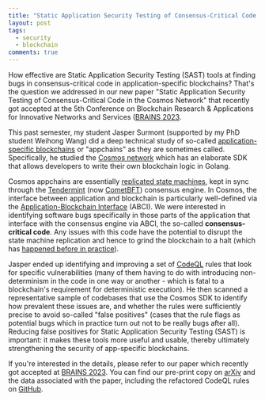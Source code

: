 ```yaml
---
title: "Static Application Security Testing of Consensus-Critical Code in the Cosmos Network"
layout: post
tags:
  - security
  - blockchain
comments: true
---
```


How effective are Static Application Security Testing (SAST) tools at finding bugs in consensus-critical code in application-specific blockchains?
That's the question we addressed in our new paper "Static Application Security Testing of Consensus-Critical Code in the Cosmos Network" that recently got accepted at the 
5th Conference on Blockchain Research & Applications for Innovative Networks and Services ([BRAINS 2023](https://brains.dnac.org/).

<!--more-->

This past semester, my student Jasper Surmont (supported by my PhD student Weihong Wang) did a deep technical study of so-called
[application-specific blockchains](https://www.alchemy.com/overviews/what-is-an-appchain)
or "appchains" as they are sometimes called. Specifically, he studied the [Cosmos network](https://cosmos.network/) which has an elaborate SDK that allows
developers to write their own blockchain logic in Golang.

Cosmos appchains are essentially [replicated state machines](https://en.wikipedia.org/wiki/State_machine_replication),
kept in sync through the [Tendermint](https://docs.tendermint.com/v0.34/introduction/what-is-tendermint.html)
(now [CometBFT](https://cometbft.com/)) consensus engine. In Cosmos, the interface between
application and blockchain is particularly well-defined via the [Application-Blockchain Interface](https://docs.cosmos.network/main/intro/sdk-app-architecture) (ABCI).
We were interested in identifying software bugs specifically
in those parts of the application that interface with the consensus engine via ABCI, the so-called __consensus-critical code__. Any issues with this code have the potential
to disrupt the state machine replication and hence to grind the blockchain to a halt (which has [happened before in practice](https://thenewscrypto.com/thorchain-network-back-online-after-20-5-hours-of-outage/)).

Jasper ended up identifying and improving a set of [CodeQL](https://codeql.github.com/docs/) rules that look for specific vulnerabilities
(many of them having to do with introducing non-determinism
in the code in one way or another - which is fatal to a blockchain's requirement for deterministic execution). He then scanned a representative sample of codebases
that use the Cosmos SDK to identify how prevalent these issues are, and whether the rules were sufficiently precise to avoid so-called "false positives"
(cases that the rule flags as potential bugs which in practice turn out not to be really bugs after all). Reducing false positives for Static Application Security
Testing (SAST) is important: it makes these tools more useful and usable, thereby ultimately strengthening the security of app-specific blockchains.

If you're interested in the details, please refer to our paper which recently got accepted at [BRAINS 2023](https://brains.dnac.org/). You can find our pre-print copy on [arXiv](https://arxiv.org/abs/2308.10613) and the
data associated with the paper, including the refactored CodeQL rules on [GitHub](https://github.com/JasperSurmont/cosmos-sdk-codeql).
